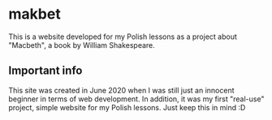 # makbet
This is a website developed for my Polish lessons as a project about "Macbeth", a book by William Shakespeare.

## Important info
This site was created in June 2020 when I was still just an innocent beginner in terms of web development.
In addition, it was my first "real-use" project, simple website for my Polish lessons.
Just keep this in mind :D
